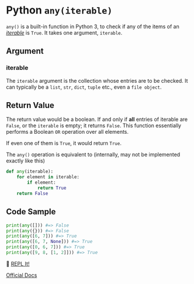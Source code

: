 # Python `any(iterable)`

`any()` is a built-in function in Python 3, to check if any of the items of an [_iterable_](https://docs.python.org/3/glossary.html#term-iterable) is `True`. It takes one argument, `iterable`.

## Argument

### iterable

The `iterable` argument is the collection whose entries are to be checked. It can typically be a `list`, `str`, `dict`, `tuple` etc., even a `file object`.

## Return Value

The return value would be a boolean. If and only if **all** entries of iterable are `False`, or the `iterable` is empty; it returns `False`. This function essentially performs a Boolean `OR` operation over all elements.

If even one of them is `True`, it would return `True`.

The `any()` operation is equivalent to (internally, may not be implemented exactly like this)

```python
def any(iterable):
    for element in iterable:
        if element:
            return True
    return False
```

## Code Sample

```python
print(any([])) #=> False
print(any({})) #=> False
print(any([6, 7])) #=> True
print(any([6, 7, None])) #=> True
print(any([0, 6, 7])) #=> True
print(any([9, 8, [1, 2]])) #=> True
```

:rocket: [REPL It!](https://repl.it/CL9c/0)

[Official Docs](https://docs.python.org/3/library/functions.html#any)
